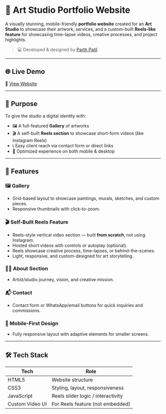 # 🎨 Art Studio Portfolio Website

A visually stunning, mobile-friendly **portfolio website** created for an **Art Studio** to showcase their artwork, services, and a custom-built **Reels-like feature** for showcasing time-lapse videos, creative processes, and project highlights.

> 💻 Developed & designed by [Parth Patil](https://github.com/PATILPARTH1500)

---

## 🌐 Live Demo

🔗 [View Website](https://daksh-art-studio.netlify.app/) 

---

## 🎯 Purpose

To give the studio a digital identity with:

- 🖼️ A full-featured **Gallery** of artworks
- 🎬 A self-built **Reels section** to showcase short-form videos (like Instagram Reels)
- 📞 Easy client reach via contact form or direct links
- 📱 Optimized experience on both mobile & desktop

---

## 🚀 Features

### 🖼️ Gallery
- Grid-based layout to showcase paintings, murals, sketches, and custom pieces.
- Responsive thumbnails with click-to-zoom.

### 🎬 Self-Built Reels Feature
- Reels-style vertical video section — built **from scratch**, not using Instagram.
- Hosted short videos with controls or autoplay (optional).
- Reels showcase creative process, time-lapses, or behind-the-scenes.
- Light, responsive, and custom-designed for art storytelling.

### 🧑‍🎨 About Section
- Artist/studio journey, vision, and creative mission.

### 📬 Contact
- Contact form or WhatsApp/email buttons for quick inquiries and commissions.

### 📱 Mobile-First Design
- Fully responsive layout with adaptive elements for smaller screens.

---

## 🛠️ Tech Stack

| Tech     | Role                                   |
|----------|----------------------------------------|
| HTML5    | Website structure                      |
| CSS3     | Styling, layout, responsiveness        |
| JavaScript | Reels slider logic / interactivity  |
| Custom Video UI | For Reels feature (not embedded) |

